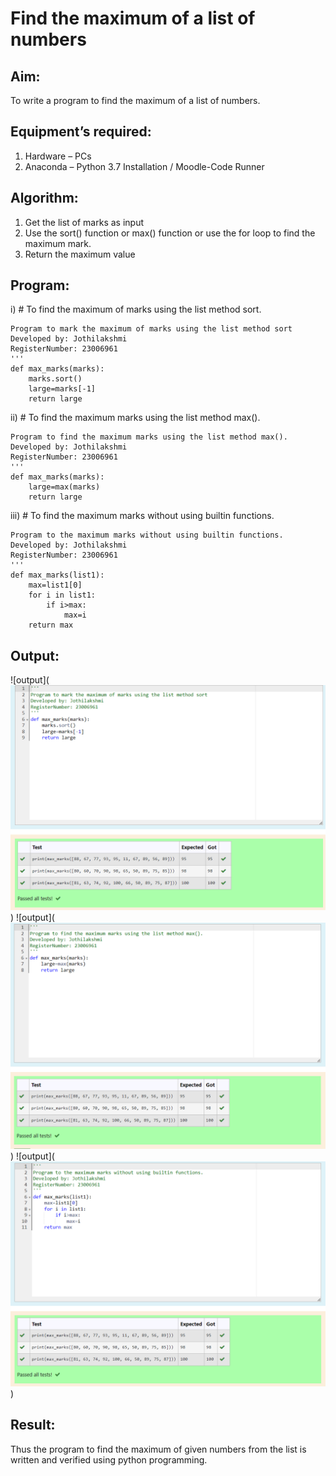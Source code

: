 # Find the maximum of a list of numbers
## Aim:
To write a program to find the maximum of a list of numbers.
## Equipment’s required:
1.	Hardware – PCs
2.	Anaconda – Python 3.7 Installation / Moodle-Code Runner
## Algorithm:
1.	Get the list of marks as input
2.	Use the sort() function or max() function or use the for loop to find the maximum mark.
3.	Return the maximum value
## Program:

i)	# To find the maximum of marks using the list method sort.
```
Program to mark the maximum of marks using the list method sort
Developed by: Jothilakshmi 
RegisterNumber: 23006961
'''
def max_marks(marks):
    marks.sort()
    large=marks[-1]
    return large
```

ii)	# To find the maximum marks using the list method max().
```
Program to find the maximum marks using the list method max().
Developed by: Jothilakshmi
RegisterNumber: 23006961
'''
def max_marks(marks):
    large=max(marks)
    return large
```

iii) # To find the maximum marks without using builtin functions.
```
Program to the maximum marks without using builtin functions.
Developed by: Jothilakshmi
RegisterNumber: 23006961
'''
def max_marks(list1):
    max=list1[0]
    for i in list1:
        if i>max:
            max=i
    return max
```

## Output:
![output](![Alt text](maxoflistoutput1.png))
![output](![Alt text](maxoflistoutput2.png))
![output](![Alt text](maxoflistoutput3.png))
## Result:
Thus the program to find the maximum of given numbers from the list is written and verified using python programming.